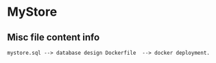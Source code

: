 # MyStore

## Misc file content info

`
mystore.sql --> database design
Dockerfile  --> docker deployment.
`